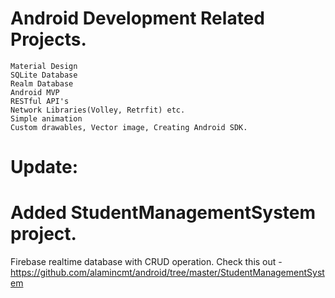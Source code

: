 # Android Development Related Projects. 
    Material Design
    SQLite Database
    Realm Database
    Android MVP
    RESTful API's
    Network Libraries(Volley, Retrfit) etc.
    Simple animation
    Custom drawables, Vector image, Creating Android SDK. 

# Update: 
# Added StudentManagementSystem project.
Firebase realtime database with CRUD operation. 
Check this out - https://github.com/alamincmt/android/tree/master/StudentManagementSystem
